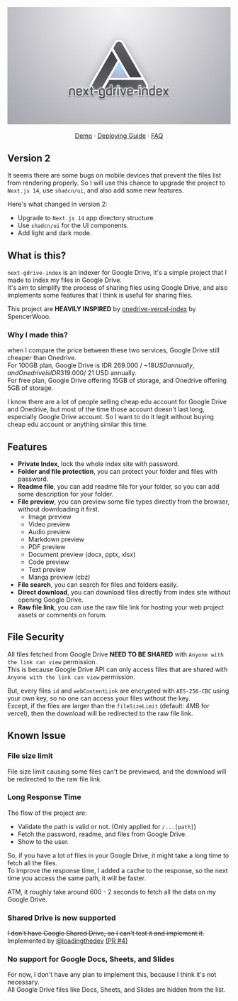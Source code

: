 ![next-gdrive-index](./public/og.png)

<p align='center'>
  <a href='https://drive-demo.mbaharip.com'>Demo</a>
  ·
  <a href='https://github.com/mbahArip/next-gdrive-index/wiki/Deploying'>Deploying Guide</a>
  ·
  <a href='https://github.com/mbahArip/next-gdrive-index/wiki/FAQ'>FAQ</a>
</p>

## Version 2

It seems there are some bugs on mobile devices that prevent the files list from rendering properly. So I will use this chance to upgrade the project to `Next.js 14`, use `shadcn/ui`, and also add some new features.

Here's what changed in version 2:

- Upgrade to `Next.js 14` app directory structure.
- Use `shadcn/ui` for the UI components.
- Add light and dark mode.

## What is this?

`next-gdrive-index` is an indexer for Google Drive, it's a simple project that I made to index my files in Google Drive.  
It's aim to simplify the process of sharing files using Google Drive, and also implements some features that I think is useful for sharing files.

This project are **HEAVILY INSPIRED** by [onedrive-vercel-index](https://github.com/spencerwooo/onedrive-vercel-index) by SpencerWooo.

### Why I made this?

when I compare the price between these two services, Google Drive still cheaper than Onedrive.  
For 100GB plan, Google Drive is IDR 269.000 / ~$18 USD annually, and Onedrive is IDR 319.000 / ~$21 USD annually.  
For free plan, Google Drive offering 15GB of storage, and Onedrive offering 5GB of storage.

I know there are a lot of people selling cheap edu account for Google Drive and Onedrive, but most of the time those account doesn't last long, especially Google Drive account. So I want to do it legit without buying cheap edu account or anything similar this time.

## Features

- **Private Index**, lock the whole index site with password.
- **Folder and file protection**, you can protect your folder and files with password.
- **Readme file**, you can add readme file for your folder, so you can add some description for your folder.
- **File preview**, you can preview some file types directly from the browser, without downloading it first.
  - Image preview
  - Video preview
  - Audio preview
  - Markdown preview
  - PDF preview
  - Document preview (docx, pptx, xlsx)
  - Code preview
  - Text preview
  - Manga preview (cbz)
- **File search**, you can search for files and folders easily.
- **Direct download**, you can download files directly from index site without opening Google Drive.
- **Raw file link**, you can use the raw file link for hosting your web project assets or comments on forum.

## File Security

All files fetched from Google Drive **NEED TO BE SHARED** with `Anyone with the link can view` permission.  
This is because Google Drive API can only access files that are shared with `Anyone with the link can view` permission.

But, every files `id` and `webContentLink` are encrypted with `AES-256-CBC` using your own key, so no one can access your files without the key.  
Except, if the files are larger than the `fileSizeLimit` (default: 4MB for vercel), then the download will be redirected to the raw file link.

## Known Issue

### File size limit

File size limit causing some files can't be previewed, and the download will be redirected to the raw file link.

### Long Response Time

The flow of the project are:

- Validate the path is valid or not. (Only applied for `/...[path]`)
- Fetch the password, readme, and files from Google Drive.
- Show to the user.

So, if you have a lot of files in your Google Drive, it might take a long time to fetch all the files.  
To improve the response time, I added a cache to the response, so the next time you access the same path, it will be faster.

ATM, it roughly take around 600 - 2 seconds to fetch all the data on my Google Drive.

### Shared Drive is now supported

~~I don't have Google Shared Drive, so I can't test it and implement it.~~  
Implemented by [@loadingthedev](https://github.com/loadingthedev) [(PR #4)](https://github.com/mbahArip/next-gdrive-index/pull/4)

### No support for Google Docs, Sheets, and Slides

For now, I don't have any plan to implement this, because I think it's not necessary.  
All Google Drive files like Docs, Sheets, and Slides are hidden from the list.
